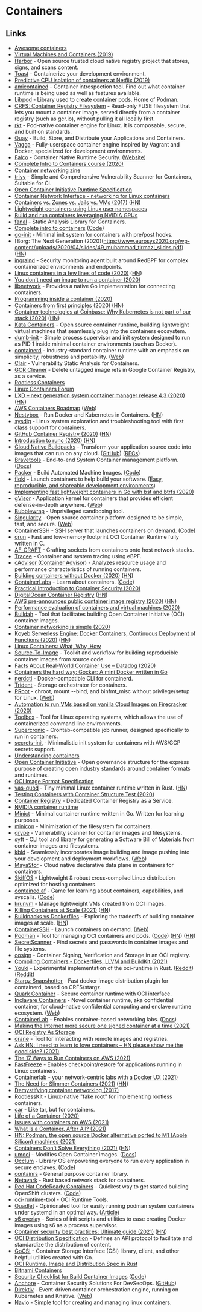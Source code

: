 # Containers

## Links

- [Awesome containers](https://github.com/tcnksm/awesome-container)
- [Virtual Machines and Containers (2019)](https://hacker-tools.github.io/virtual-machines/)
- [Harbor](https://github.com/goharbor/harbor) - Open source trusted cloud native registry project that stores, signs, and scans content.
- [Toast](https://github.com/stepchowfun/toast) - Containerize your development environment.
- [Predictive CPU isolation of containers at Netflix (2019)](https://medium.com/netflix-techblog/predictive-cpu-isolation-of-containers-at-netflix-91f014d856c7)
- [amicontained](https://github.com/genuinetools/amicontained) - Container introspection tool. Find out what container runtime is being used as well as features available.
- [Libpod](https://github.com/containers/libpod) - Library used to create container pods. Home of Podman.
- [CRFS: Container Registry Filesystem](https://github.com/google/crfs) - Read-only FUSE filesystem that lets you mount a container image, served directly from a container registry (such as gcr.io), without pulling it all locally first.
- [rkt](https://github.com/rkt/rkt) - Pod-native container engine for Linux. It is composable, secure, and built on standards.
- [Quay](https://github.com/quay/quay) - Build, Store, and Distribute your Applications and Containers.
- [Vagga](https://github.com/tailhook/vagga) - Fully-userspace container engine inspired by Vagrant and Docker, specialized for development environments.
- [Falco](https://github.com/falcosecurity/falco) - Container Native Runtime Security. ([Website](https://falco.org/))
- [Complete Intro to Containers course (2020)](https://frontendmasters.com/courses/complete-intro-containers/)
- [Container networking zine](https://twitter.com/b0rk/status/1232800388404760581)
- [trivy](https://github.com/aquasecurity/trivy) - Simple and Comprehensive Vulnerability Scanner for Containers, Suitable for CI.
- [Open Container Initiative Runtime Specification](https://github.com/opencontainers/runtime-spec)
- [Container Network Interface - networking for Linux containers](https://github.com/containernetworking/cni)
- [Containers vs. Zones vs. Jails vs. VMs (2017)](https://blog.jessfraz.com/post/containers-zones-jails-vms/) ([HN](https://news.ycombinator.com/item?id=22797688))
- [Lightweight containers using Linux user namespaces](https://github.com/arachsys/containers)
- [Build and run containers leveraging NVIDIA GPUs](https://github.com/NVIDIA/container-toolkit)
- [fanal](https://github.com/aquasecurity/fanal) - Static Analysis Library for Containers.
- [Complete intro to containers](https://btholt.github.io/complete-intro-to-containers/) ([Code](https://github.com/btholt/complete-intro-to-containers))
- [go-init](https://github.com/pablo-ruth/go-init) - Minimal init system for containers with pre/post hooks.
- [Borg: The Next Generation (2020)(https://www.eurosys2020.org/wp-content/uploads/2020/04/slides/49_muhammad_tirmazi_slides.pdf) ([HN](https://news.ycombinator.com/item?id=23033180))
- [ingraind](https://github.com/redsift/ingraind) - Security monitoring agent built around RedBPF for complex containerized environments and endpoints.
- [Linux containers in a few lines of code (2020)](https://zserge.com/posts/containers/) ([HN](https://news.ycombinator.com/item?id=23165157))
- [You don't need an image to run a container (2020)](https://iximiuz.com/en/posts/you-dont-need-an-image-to-run-a-container/)
- [libnetwork](https://github.com/moby/libnetwork) - Provides a native Go implementation for connecting containers.
- [Programming inside a container (2020)](https://lemire.me/blog/2020/05/22/programming-inside-a-container/)
- [Containers from first principles (2020)](https://fzakaria.com/2020/05/31/containers-from-first-principles.html) ([HN](https://news.ycombinator.com/item?id=23424136))
- [Container technologies at Coinbase: Why Kubernetes is not part of our stack (2020)](https://blog.coinbase.com/container-technologies-at-coinbase-d4ae118dcb6c) ([HN](https://news.ycombinator.com/item?id=23460066))
- [Kata Containers](https://github.com/kata-containers/kata-containers) - Open source container runtime, building lightweight virtual machines that seamlessly plug into the containers ecosystem.
- [dumb-init](https://github.com/Yelp/dumb-init) - Simple process supervisor and init system designed to run as PID 1 inside minimal container environments (such as Docker).
- [containerd](https://github.com/containerd/containerd) - Industry-standard container runtime with an emphasis on simplicity, robustness and portability. ([Web](https://containerd.io/))
- [Clair](https://github.com/quay/clair) - Vulnerability Static Analysis for Containers.
- [GCR Cleaner](https://github.com/sethvargo/gcr-cleaner) - Delete untagged image refs in Google Container Registry, as a service.
- [Rootless Containers](https://rootlesscontaine.rs/)
- [Linux Containers Forum](https://discuss.linuxcontainers.org/)
- [LXD – next generation system container manager release 4.3 (2020)](https://discuss.linuxcontainers.org/t/lxd-4-3-has-been-released/8303) ([HN](https://news.ycombinator.com/item?id=23828920))
- [AWS Containers Roadmap](https://github.com/aws/containers-roadmap) ([Web](https://aws.amazon.com/about-aws/whats-new/containers/))
- [Nestybox](https://www.nestybox.com/) - Run Docker and Kubernetes in Containers. ([HN](https://news.ycombinator.com/item?id=24084758))
- [sysdig](https://github.com/draios/sysdig) - Linux system exploration and troubleshooting tool with first class support for containers.
- [GitHub Container Registry (2020)](https://github.blog/2020-09-01-introducing-github-container-registry/) ([HN](https://news.ycombinator.com/item?id=24343937))
- [Introduction to runc (2020)](https://danishpraka.sh/2020/07/24/introduction-to-runc.html) ([HN](https://news.ycombinator.com/item?id=24390101))
- [Cloud Native Buildpacks](https://buildpacks.io/) - Transform your application source code into images that can run on any cloud. ([GitHub](https://github.com/buildpacks)) ([RFCs](https://github.com/buildpacks/rfcs))
- [Bravetools](https://github.com/bravetools/bravetools/) - End-to-end System Container management platform. ([Docs](https://bravetools.github.io/bravetools/))
- [Packer](https://www.packer.io/) - Build Automated Machine Images. ([Code](https://github.com/hashicorp/packer))
- [floki](https://github.com/Metaswitch/floki) - Launch containers to help build your software. ([Easy, reproducible, and shareable development environments](https://pure-hack.com/posts/floki/))
- [Implementing fast lightweight containers in Go with bst and btrfs (2020)](https://snai.pe/posts/lightweight-containers-part-1)
- [gVisor](https://github.com/google/gvisor) - Application kernel for containers that provides efficient defense-in-depth anywhere. ([Web](https://gvisor.dev/))
- [Bubblewrap](https://github.com/containers/bubblewrap) - Unprivileged sandboxing tool.
- [Singularity](https://github.com/hpcng/singularity) - Open source container platform designed to be simple, fast, and secure. ([Web](https://sylabs.io/singularity/))
- [ContainerSSH](https://containerssh.github.io/) - SSH server that launches containers on demand. ([Code](https://github.com/ContainerSSH/containerssh.github.io))
- [crun](https://github.com/containers/crun) - Fast and low-memory footprint OCI Container Runtime fully written in C.
- [AF_GRAFT](https://github.com/upa/af-graft) - Grafting sockets from containers onto host network stacks.
- [Tracee](https://github.com/aquasecurity/tracee) - Container and system tracing using eBPF.
- [cAdvisor (Container Advisor)](https://github.com/google/cadvisor) - Analyzes resource usage and performance characteristics of running containers.
- [Building containers without Docker (2020)](https://blog.alexellis.io/building-containers-without-docker/) ([HN](https://news.ycombinator.com/item?id=24957887))
- [ContainerLabs](https://containerlabs.kubedaily.com/) - Learn about containers. ([Code](https://github.com/sangam14/ContainerLabs))
- [Practical Introduction to Container Security (2020)](https://cloudberry.engineering/article/practical-introduction-container-security/)
- [DigitalOcean Container Registry](https://www.digitalocean.com/products/container-registry/) ([HN](https://news.ycombinator.com/item?id=24982524))
- [AWS pre-announces public container image registry (2020)](https://aws.amazon.com/blogs/containers/advice-for-customers-dealing-with-docker-hub-rate-limits-and-a-coming-soon-announcement/) ([HN](https://news.ycombinator.com/item?id=24975195))
- [Performance evaluation of containers and virtual machines (2020)](https://onlinelibrary.wiley.com/doi/full/10.1002/cpe.5693)
- [Buildah](https://github.com/containers/buildah) - Tool that facilitates building Open Container Initiative (OCI) container images.
- [Container networking is simple (2020)](https://iximiuz.com/en/posts/container-networking-is-simple/)
- [Koyeb Serverless Engine: Docker Containers, Continuous Deployment of Functions (2020)](https://www.koyeb.com/blog/the-koyeb-serverless-engine-docker-containers-and-continuous-deployment-of-functions) ([HN](https://news.ycombinator.com/item?id=25070416))
- [Linux Containers: What, Why, How](http://seenaburns.com/linux-containers-what-why-how/)
- [Source-To-Image](https://github.com/openshift/source-to-image) - Toolkit and workflow for building reproducible container images from source code.
- [Facts About Real-World Container Use – Datadog (2020)](https://www.datadoghq.com/container-report/)
- [Containers the hard way: Gocker: A mini Docker written in Go](https://github.com/shuveb/containers-the-hard-way)
- [nerdctl](https://github.com/AkihiroSuda/nerdctl) - Docker-compatible CLI for containerd.
- [Trident](https://github.com/NetApp/trident) - Storage orchestrator for containers.
- [PRoot](https://github.com/proot-me/proot) - chroot, mount --bind, and binfmt_misc without privilege/setup for Linux. ([Web](https://proot-me.github.io/))
- [Automation to run VMs based on vanilla Cloud Images on Firecracker (2020)](https://www.ongres.com/blog/automation-to-run-vms-based-on-vanilla-cloud-images-on-firecracker/)
- [Toolbox](https://github.com/containers/toolbox) - Tool for Linux operating systems, which allows the use of containerized command line environments.
- [Supercronic](https://github.com/aptible/supercronic) - Crontab-compatible job runner, designed specifically to run in containers.
- [secrets-init](https://github.com/doitintl/secrets-init) - Minimalistic init system for containers with AWS/GCP secrets support.
- [Understanding containers](https://www.redhat.com/en/topics/containers)
- [Open Container Initiative](https://opencontainers.org/) - Open governance structure for the express purpose of creating open industry standards around container formats and runtimes.
- [OCI Image Format Specification](https://github.com/opencontainers/image-spec)
- [vas-quod](https://github.com/flouthoc/vas-quod) - Tiny minimal Linux container runtime written in Rust. ([HN](https://news.ycombinator.com/item?id=25550003))
- [Testing Containers with Container Structure Test (2020)](https://reese.dev/testing-containers-with-container-structure-test/)
- [Container Registry](https://container-registry.com/) - Dedicated Container Registry as a Service.
- [NVIDIA container runtime](https://github.com/NVIDIA/nvidia-container-runtime)
- [Minict](https://github.com/Ripolak/minict) - Minimal container runtime written in Go. Written for learning purposes.
- [minicon](https://github.com/grycap/minicon) - Minimization of the filesystem for containers.
- [grype](https://github.com/anchore/grype) - Vulnerability scanner for container images and filesystems.
- [syft](https://github.com/anchore/syft) - CLI tool and library for generating a Software Bill of Materials from container images and filesystems.
- [kbld](https://github.com/vmware-tanzu/carvel-kbld) - Seamlessly incorporates image building and image pushing into your development and deployment workflows. ([Web](https://carvel.dev/kbld/))
- [MayaStor](https://github.com/openebs/Mayastor) - Cloud native declarative data plane in containers for containers.
- [SkiffOS](https://github.com/skiffos/SkiffOS) - Lightweight & robust cross-compiled Linux distribution optimized for hosting containers.
- [contained.af](https://contained.af/) - Game for learning about containers, capabilities, and syscalls. ([Code](https://github.com/genuinetools/contained.af))
- [krunvm](https://github.com/slp/krunvm) - Manage lightweight VMs created from OCI images.
- [Killing Containers at Scale (2021)](https://blog.repl.it/killing-containers-at-scale) ([HN](https://news.ycombinator.com/item?id=26007428))
- [Buildpacks vs Dockerfiles](https://technology.doximity.com/articles/buildpacks-vs-dockerfiles) - Exploring the tradeoffs of building container images at scale. ([HN](https://news.ycombinator.com/item?id=26041099))
- [ContainerSSH](https://github.com/ContainerSSH/ContainerSSH) - Launch containers on demand. ([Web](https://containerssh.io/))
- [Podman](https://podman.io/) - Tool for managing OCI containers and pods. ([Code](https://github.com/containers/podman)) ([HN](https://news.ycombinator.com/item?id=26101608)) ([HN](https://news.ycombinator.com/item?id=28376686))
- [SecretScanner](https://github.com/deepfence/SecretScanner) - Find secrets and passwords in container images and file systems.
- [cosign](https://github.com/sigstore/cosign) - Container Signing, Verification and Storage in an OCI registry.
- [Compiling Containers - Dockerfiles, LLVM and BuildKit (2021)](https://blog.earthly.dev/compiling-containers-dockerfiles-llvm-and-buildkit/)
- [Youki](https://github.com/utam0k/youki) - Experimental implementation of the oci-runtime in Rust. ([Reddit](https://www.reddit.com/r/rust/comments/ng2zns/youki_a_container_runtime_in_rust_passed_all_the/)) ([Reddit](https://www.reddit.com/r/rust/comments/pweqkb/youki_a_container_runtime_written_in_rust_that/))
- [Stargz Snapshotter](https://github.com/containerd/stargz-snapshotter) - Fast docker image distribution plugin for containerd, based on CRFS/stargz.
- [Quark Container](https://github.com/QuarkContainer/Quark) - Secure container runtime with OCI interface.
- [Inclavare Containers](https://github.com/alibaba/inclavare-containers) - Novel container runtime, aka confidential container, for cloud-native confidential computing and enclave runtime ecosystem. ([Web](https://inclavare-containers.io/en/))
- [ContainerLab](https://github.com/srl-labs/containerlab) - Enables container-based networking labs. ([Docs](https://containerlab.srlinux.dev/))
- [Making the Internet more secure one signed container at a time (2021)](https://security.googleblog.com/2021/05/making-internet-more-secure-one-signed.htoml)
- [OCI Registry As Storage](https://github.com/deislabs/oras)
- [crane](https://github.com/google/go-containerregistry/tree/main/cmd/crane) - Tool for interacting with remote images and registries.
- [Ask HN: I need to learn to love containers – HN please show me the good side? (2021)](https://news.ycombinator.com/item?id=27310722)
- [The 17 Ways to Run Containers on AWS (2021)](https://www.lastweekinaws.com/blog/the-17-ways-to-run-containers-on-aws/)
- [FastFreeze](https://github.com/twosigma/fastfreeze) - Enables checkpoint/restore for applications running in Linux containers.
- [Containerlab - your network-centric labs with a Docker UX (2021)](https://netdevops.me/2021/containerlab-your-network-centric-labs-with-a-docker-ux/)
- [The Need for Slimmer Containers (2021)](https://iximiuz.com/en/posts/thick-container-vulnerabilities/) ([HN](https://news.ycombinator.com/item?id=27377560))
- [Demystifying container networking (2017)](https://blog.mbrt.dev/posts/container-network/)
- [RootlessKit](https://github.com/rootless-containers/rootlesskit) - Linux-native "fake root" for implementing rootless containers.
- [car](https://github.com/tetratelabs/car) - Like tar, but for containers.
- [Life of a Container (2020)](https://indradhanush.github.io/blog/life-of-a-container/)
- [Issues with containers on AWS (2021)](https://twitter.com/marknca/status/1433473464178909195)
- [What Is a Container, After All? (2021)](https://iximiuz.com/en/posts/oci-containers/)
- [HN: Podman, the open source Docker alternative ported to M1 (Apple Silicon) machines (2021)](https://news.ycombinator.com/item?id=28429650)
- [Containers Don't Solve Everything (2021)](https://blog.deref.io/containers-dont-solve-everything/) ([HN](https://news.ycombinator.com/item?id=28483529))
- [umoci](https://github.com/opencontainers/umoci) - Modifies Open Container images. ([Docs](https://umo.ci/))
- [Occlum](https://occlum.io/) - Library OS empowering everyone to run every application in secure enclaves. ([Code](https://github.com/occlum/occlum))
- [containrs](https://github.com/containers/containrs) - General purpose container library.
- [Netavark](https://github.com/containers/netavark) - Rust based network stack for containers.
- [Red Hat CodeReady Containers](https://developers.redhat.com/products/codeready-containers/overview) - Quickest way to get started building OpenShift clusters. ([Code](https://github.com/code-ready/crc))
- [oci-runtime-tool](https://github.com/opencontainers/runtime-tools) - OCI Runtime Tools.
- [Quadlet](https://github.com/containers/quadlet) - Opinionated tool for easily running podman system containers under systemd in an optimal way. ([Article](https://blogs.gnome.org/alexl/2021/10/12/quadlet-an-easier-way-to-run-system-containers/))
- [s6 overlay](https://github.com/just-containers/s6-overlay) - Series of init scripts and utilities to ease creating Docker images using s6 as a process supervisor.
- [Container security best practices: Ultimate guide (2021)](https://sysdig.com/blog/container-security-best-practices/) ([HN](https://news.ycombinator.com/item?id=28854478))
- [OCI Distribution Specification](https://github.com/opencontainers/distribution-spec) - Defines an API protocol to facilitate and standardize the distribution of content.
- [GoCSI](https://github.com/rexray/gocsi) - Container Storage Interface (CSI) library, client, and other helpful utilities created with Go.
- [OCI Runtime, Image and Distribution Spec in Rust](https://github.com/containers/oci-spec-rs)
- [Bitnami Containers](https://bitnami.com/stacks/containers)
- [Security Checklist for Build Container Images](https://krol3.github.io/container-security-checklist/) ([Code](https://github.com/krol3/container-security-checklist))
- [Anchore](https://anchore.com/) - Container Security Solutions For DevSecOps. ([GitHub](https://github.com/anchore))
- [Direktiv](https://github.com/vorteil/direktiv) - Event-driven container orchestration engine, running on Kubernetes and Knative. ([Web](https://direktiv.io/))
- [Navio](https://github.com/viniciusbds/navio) - Simple tool for creating and managing linux containers.
